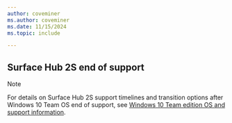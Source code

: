 ```yaml
---
author: coveminer    
ms.author: coveminer
ms.date: 11/15/2024
ms.topic: include

---
```


## Surface Hub 2S end of support

> [!NOTE]
> For details on Surface Hub 2S support timelines and transition options after Windows 10 Team OS end of support, see [Windows 10 Team edition OS and support information](/surface-hub/surface-hub-3-faq#windows-10-team-edition-os-and-support-information).